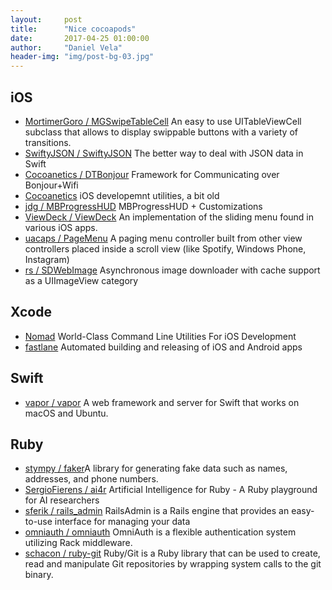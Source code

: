 ```yaml
---
layout:     post
title:      "Nice cocoapods"
date:       2017-04-25 01:00:00
author:     "Daniel Vela"
header-img: "img/post-bg-03.jpg"
---
```



## iOS

* [MortimerGoro / MGSwipeTableCell](https://github.com/MortimerGoro/MGSwipeTableCell) An easy to use UITableViewCell subclass that allows to display swippable buttons with a variety of transitions.
* [SwiftyJSON / SwiftyJSON](https://github.com/SwiftyJSON/SwiftyJSON) The better way to deal with JSON data in Swift
* [Cocoanetics / DTBonjour](https://github.com/Cocoanetics/DTBonjour) Framework for Communicating over Bonjour+Wifi
* [Cocoanetics](https://github.com/Cocoanetics) iOS developemnt utilities, a bit old
* [jdg / MBProgressHUD](https://github.com/jdg/MBProgressHUD) MBProgressHUD + Customizations
* [ViewDeck / ViewDeck](https://github.com/ViewDeck/ViewDeck) An implementation of the sliding menu found in various iOS apps.
* [uacaps / PageMenu](https://github.com/uacaps/PageMenu) A paging menu controller built from other view controllers placed inside a scroll view (like Spotify, Windows Phone, Instagram)
* [rs / SDWebImage](https://github.com/rs/SDWebImage) Asynchronous image downloader with cache support as a UIImageView category

## Xcode 

* [Nomad](https://github.com/nomad) World-Class Command Line Utilities For iOS Development
* [fastlane](https://fastlane.tools) Automated building and releasing of iOS and Android apps

## Swift

* [vapor / vapor](https://github.com/vapor/vapor) A web framework and server for Swift that works on macOS and Ubuntu.

## Ruby

* [stympy / faker](https://github.com/stympy/faker)A library for generating fake data such as names, addresses, and phone numbers.
* [SergioFierens / ai4r](https://github.com/SergioFierens/ai4r) Artificial Intelligence for Ruby - A Ruby playground for AI researchers
* [sferik / rails_admin](https://github.com/sferik/rails_admin) RailsAdmin is a Rails engine that provides an easy-to-use interface for managing your data
* [omniauth / omniauth](https://github.com/omniauth/omniauth) OmniAuth is a flexible authentication system utilizing Rack middleware.
* [schacon / ruby-git](https://github.com/schacon/ruby-git) Ruby/Git is a Ruby library that can be used to create, read and manipulate Git repositories by wrapping system calls to the git binary.
